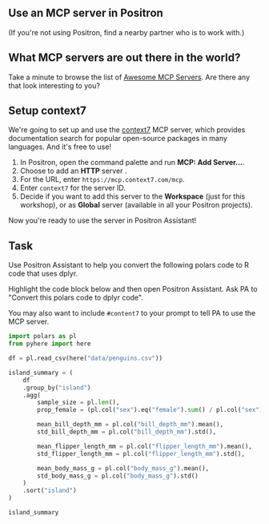 ## Use an MCP server in Positron

(If you're not using Positron, find a nearby partner who is to work with.)

## What MCP servers are out there in the world?

Take a minute to browse the list of [Awesome MCP Servers](https://github.com/punkpeye/awesome-mcp-servers).
Are there any that look interesting to you?

## Setup context7

We're going to set up and use the [context7](https://context7.com/) MCP server, which provides documentation search for popular open-source packages in many languages.
And it's free to use!

1. In Positron, open the command palette and run **MCP: Add Server...**.
2. Choose to add an **HTTP** server .
3. For the URL, enter `https://mcp.context7.com/mcp`.
4. Enter `context7` for the server ID.
5. Decide if you want to add this server to the **Workspace** (just for this workshop), or as **Global** server (available in all your Positron projects).

Now you're ready to use the server in Positron Assistant!

## Task

Use Positron Assistant to help you convert the following polars code to R code that uses dplyr.

Highlight the code block below and then open Positron Assistant.
Ask PA to "Convert this polars code to dplyr code".

You may also want to include `#content7` to your prompt to tell PA to use the MCP server.

```python
import polars as pl
from pyhere import here

df = pl.read_csv(here("data/penguins.csv"))

island_summary = (
    df
    .group_by("island")
    .agg(
        sample_size = pl.len(),
        prop_female = (pl.col("sex").eq("female").sum() / pl.col("sex").len()),

        mean_bill_depth_mm = pl.col("bill_depth_mm").mean(),
        std_bill_depth_mm = pl.col("bill_depth_mm").std(),

        mean_flipper_length_mm = pl.col("flipper_length_mm").mean(),
        std_flipper_length_mm = pl.col("flipper_length_mm").std(),

        mean_body_mass_g = pl.col("body_mass_g").mean(),
        std_body_mass_g = pl.col("body_mass_g").std()
    )
    .sort("island")
)

island_summary
```